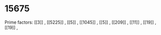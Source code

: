 # 15675

Prime factors: [[3]] , [[5225]] , [[5]] , [[1045]] , [[5]] , [[209]] , [[11]] , [[19]] , [[19]] , 